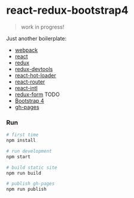 # react-redux-bootstrap4

> work in progress!

Just another boilerplate:

* [webpack](https://webpack.github.io)
* [react](https://facebook.github.io/react)
* [redux](http://redux.js.org)
* [redux-devtools](https://github.com/gaearon/redux-devtools)
* [react-hot-loader](https://github.com/gaearon/react-hot-loader)
* [react-router](https://github.com/reactjs/react-router)
* [react-intl](https://github.com/yahoo/react-intl)
* [redux-form](http://redux-form.com) TODO
* [Bootstrap 4](http://v4-alpha.getbootstrap.com)
* [gh-pages](https://pages.github.com)

### Run
```bash
# first time
npm install

# run development
npm start

# build static site
npm run build

# publish gh-pages
npm run publish
```
